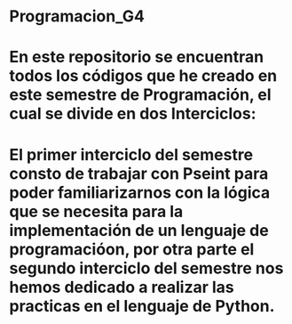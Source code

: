 # Programacion_G4

# En este repositorio se encuentran todos los códigos que he creado en este semestre de Programación, el cual se divide en dos Interciclos:
# El primer interciclo del semestre consto de trabajar con Pseint para poder familiarizarnos con la lógica que se necesita para la implementación de un lenguaje de programacióon, por otra parte el segundo interciclo del semestre nos hemos dedicado a realizar las practicas en el lenguaje de Python.
